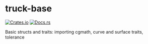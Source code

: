 # truck-base
[![Crates.io](https://img.shields.io/crates/v/truck-base.svg)](https://crates.io/crates/truck-base)
[![Docs.rs](https://docs.rs/truck-base/badge.svg)](https://docs.rs/truck-base)

Basic structs and traits: importing cgmath, curve and surface traits, tolerance
